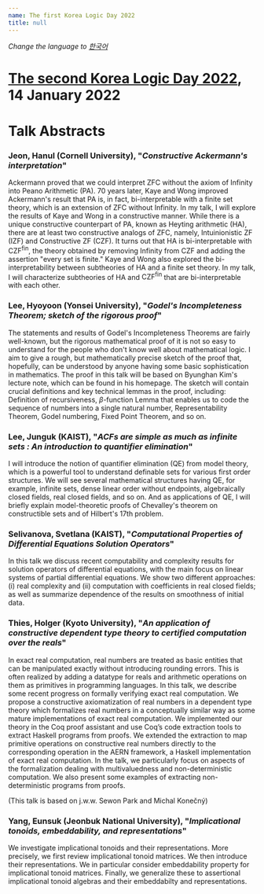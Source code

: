 ```yaml
---
name: The first Korea Logic Day 2022
title: null
---
```


_Change the language to [한국어](https://korealogicday.org/2022/index_kr.html)_

# [The second Korea Logic Day 2022](https://korealogicday.org/2022), 14 January 2022

# Talk Abstracts

<p id="abstract-Jeon-Hanul"></p>

### Jeon, Hanul (Cornell University), "_Constructive Ackermann's interpretation_"

Ackermann proved that we could interpret $\mathsf{ZFC}$ without the axiom of Infinity into Peano Arithmetic ($\mathsf{PA}$). 70 years later, Kaye and Wong improved Ackermann's result that $\mathsf{PA}$ is, in fact, bi-interpretable with a finite set theory, which is an extension of $\mathsf{ZFC}$ without Infinity.
 In my talk, I will explore the results of Kaye and Wong in a constructive manner. While there is a unique constructive counterpart of $\mathsf{PA}$, known as Heyting arithmetic ($\mathsf{HA}$), there are at least two constructive analogs of $\mathsf{ZFC}$, namely, Intuinionistic $\mathsf{ZF}$ ($\mathsf{IZF}$) and Constructive $\mathsf{ZF}$ ($\mathsf{CZF}$). It turns out that $\mathsf{HA}$ is bi-interpretable with $\mathsf{CZF^{fin}}$, the theory obtained by removing Infinity from $\mathsf{CZF}$ and adding the assertion "every set is finite."
 Kaye and Wong also explored the bi-interpretability between subtheories of $\mathsf{HA}$ and a finite set theory. In my talk, I will characterize subtheories of $\mathsf{HA}$ and $\mathsf{CZF^{fin}}$ that are bi-interpretable with each other.

<p id="abstract-Lee-Hyoyoon"></p>

### Lee, Hyoyoon (Yonsei University), "_Godel's Incompleteness Theorem; sketch of the rigorous proof_"

The statements and results of Godel's Incompleteness Theorems are fairly well-known, but the rigorous mathematical proof of it is not so easy to understand for the people who don't know well about mathematical logic.
I aim to give a rough, but mathematically precise sketch of the proof that, hopefully, can be understood by anyone having some basic sophistication in mathematics.
The proof in this talk will be based on Byunghan Kim's lecture note, which can be found in his homepage.
The sketch will contain crucial definitions and key technical lemmas in the proof, including:
Definition of recursiveness, $\beta$-function Lemma that enables us to code the sequence of numbers into a single natural number, Representability Theorem, Godel numbering, Fixed Point Theorem, and so on.

<p id="abstract-Lee-Junguk"></p>

### Lee, Junguk (KAIST), "_ACFs are simple as much as infinite sets : An introduction to quantifier elimination_"

I will introduce the notion of quantifier elimination (QE) from model theory, which is a powerful tool to understand definable sets for various first order structures. We will see several mathematical structures having QE, for example, infinite sets, dense linear order without endpoints, algebraically closed fields, real closed fields, and so on. And as applications of QE, I will briefly explain model-theoretic proofs of Chevalley's theorem on constructible sets and of Hilbert's 17th problem.

<p id="abstract-Selivanova-Svetlana"></p>

### Selivanova, Svetlana (KAIST), "_Computational Properties of Differential Equations Solution Operators_"

In this talk we discuss recent computability and complexity results for solution operators of differential equations, with the main focus on linear systems of partial differential equations. We show two different approaches: (i) real complexity and (ii) computation with coefficients in real closed fields; as well as summarize dependence of the results on smoothness of initial data. 



<p id="abstract-Thies-Holger"></p>

### Thies, Holger (Kyoto University), "_An application of constructive dependent type theory to certified computation over the reals_"

In exact real computation, real numbers are treated as basic entities that can be manipulated exactly without introducing rounding errors.
This is often realized by adding a datatype for reals and arithmetic operations on them as primitives in programming languages.
In this talk, we describe some recent progress on formally verifying exact real computation.
We propose a constructive axiomatization of real numbers in a dependent type theory which formalizes real numbers in a conceptually similar way as some mature implementations of exact real computation.
We implemented our theory in the Coq proof assistant and use Coq’s code extraction tools to extract Haskell programs from proofs.
We extended the extraction to map primitive operations on constructive real numbers directly to the corresponding operation in the AERN framework, a Haskell implementation of exact real computation.
In the talk, we particularly focus on aspects of the formalization dealing with multivaluedness and non-deterministic computation.
We also present some examples of extracting non-deterministic programs from proofs.

(This talk is based on j.w.w. Sewon Park and Michal Konečný)


<p id="abstract-Yang-Eunsuk"></p>

### Yang, Eunsuk (Jeonbuk National University), "_Implicational tonoids, embeddability, and representations_"

We investigate implicational tonoids and their representations. More precisely, we first review implicational tonoid matrices. We then introduce their representations. We in particular consider embeddability property for implicational tonoid matrices. Finally, we generalize these to assertional implicational tonoid algebras and their embeddabilty and representations.


